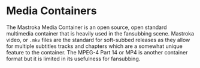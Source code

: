 # Media Containers

The Mastroka Media Container is an open source, open standard multimedia container that is heavily used in the fansubbing scene. Mastroka video, or `.mkv` files are the standard for soft-subbed releases as they allow for multiple subtitles tracks and chapters which are a somewhat unique feature to the container. The MPEG-4 Part 14 or MP4 is another container format but it is limited in its usefulness for fansubbing.
